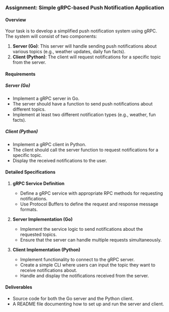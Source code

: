 ### Assignment: Simple gRPC-based Push Notification Application

#### Overview
Your task is to develop a simplified push notification system using gRPC. The system will consist of two components:

1. **Server (Go)**: This server will handle sending push notifications about various topics (e.g., weather updates, daily fun facts).
2. **Client (Python)**: The client will request notifications for a specific topic from the server.

#### Requirements

##### Server (Go)
- Implement a gRPC server in Go.
- The server should have a function to send push notifications about different topics.
- Implement at least two different notification types (e.g., weather, fun facts).

##### Client (Python)
- Implement a gRPC client in Python.
- The client should call the server function to request notifications for a specific topic.
- Display the received notifications to the user.

#### Detailed Specifications

1. **gRPC Service Definition**
   - Define a gRPC service with appropriate RPC methods for requesting notifications.
   - Use Protocol Buffers to define the request and response message formats.

2. **Server Implementation (Go)**
   - Implement the service logic to send notifications about the requested topics.
   - Ensure that the server can handle multiple requests simultaneously.

3. **Client Implementation (Python)**
   - Implement functionality to connect to the gRPC server.
   - Create a simple CLI where users can input the topic they want to receive notifications about.
   - Handle and display the notifications received from the server.

#### Deliverables
- Source code for both the Go server and the Python client.
- A README file documenting how to set up and run the server and client.